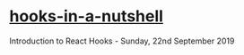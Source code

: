 # [hooks-in-a-nutshell](https://hooks-in-a-nutshell.now.sh)

Introduction to React Hooks - Sunday, 22nd September 2019
